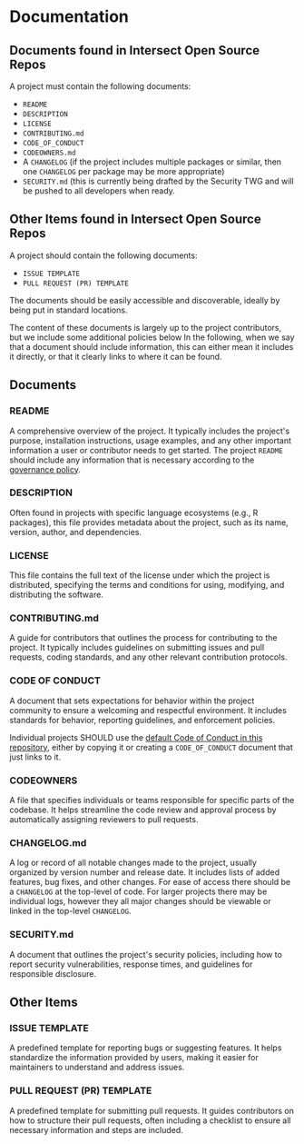 # Documentation

## Documents found in Intersect Open Source Repos

A project must contain the following documents:

* `README`
* `DESCRIPTION`
* `LICENSE`
* `CONTRIBUTING.md`
* `CODE_OF_CONDUCT`
* `CODEOWNERS.md`
* A `CHANGELOG` (if the project includes multiple packages or similar, then one `CHANGELOG` per package may be more appropriate)
* `SECURITY.md` (this is currently being drafted by the Security TWG and will be pushed to all developers when ready.

## Other Items found in Intersect Open Source Repos

A project should contain the following documents:

* `ISSUE TEMPLATE`
* `PULL REQUEST (PR) TEMPLATE`

The documents should be easily accessible and discoverable, ideally by being put in standard locations.

The content of these documents is largely up to the project contributors, but we include some additional policies below In the following, when we say that a document should include information, this can either mean it includes it directly, or that it clearly links to where it can be found.

## Documents

### README

A comprehensive overview of the project. It typically includes the project's purpose, installation instructions, usage examples, and any other important information a user or contributor needs to get started. The project `README` should include any information that is necessary according to the [governance policy](./).

### DESCRIPTION

Often found in projects with specific language ecosystems (e.g., R packages), this file provides metadata about the project, such as its name, version, author, and dependencies.

### LICENSE

This file contains the full text of the license under which the project is distributed, specifying the terms and conditions for using, modifying, and distributing the software.

### CONTRIBUTING.md

A guide for contributors that outlines the process for contributing to the project. It typically includes guidelines on submitting issues and pull requests, coding standards, and any other relevant contribution protocols.

### CODE OF CONDUCT

A document that sets expectations for behavior within the project community to ensure a welcoming and respectful environment. It includes standards for behavior, reporting guidelines, and enforcement policies.

Individual projects SHOULD use the [default Code of Conduct in this repository](https://github.com/IntersectMBO/OSC-documentation/commit/224dd0eb4edfc9a44a4a618ceeb22cadc885655c), either by copying it or creating a `CODE_OF_CONDUCT` document that just links to it.

### CODEOWNERS

A file that specifies individuals or teams responsible for specific parts of the codebase. It helps streamline the code review and approval process by automatically assigning reviewers to pull requests.

### CHANGELOG.md

A log or record of all notable changes made to the project, usually organized by version number and release date. It includes lists of added features, bug fixes, and other changes. For ease of access there should be a `CHANGELOG` at the top-level of code. For larger projects there may be individual logs, however they all major changes should be viewable or linked in the top-level `CHANGELOG`.&#x20;

### SECURITY.md

A document that outlines the project's security policies, including how to report security vulnerabilities, response times, and guidelines for responsible disclosure.

## Other Items

### ISSUE TEMPLATE

A predefined template for reporting bugs or suggesting features. It helps standardize the information provided by users, making it easier for maintainers to understand and address issues.

### PULL REQUEST (PR) TEMPLATE

A predefined template for submitting pull requests. It guides contributors on how to structure their pull requests, often including a checklist to ensure all necessary information and steps are included.
